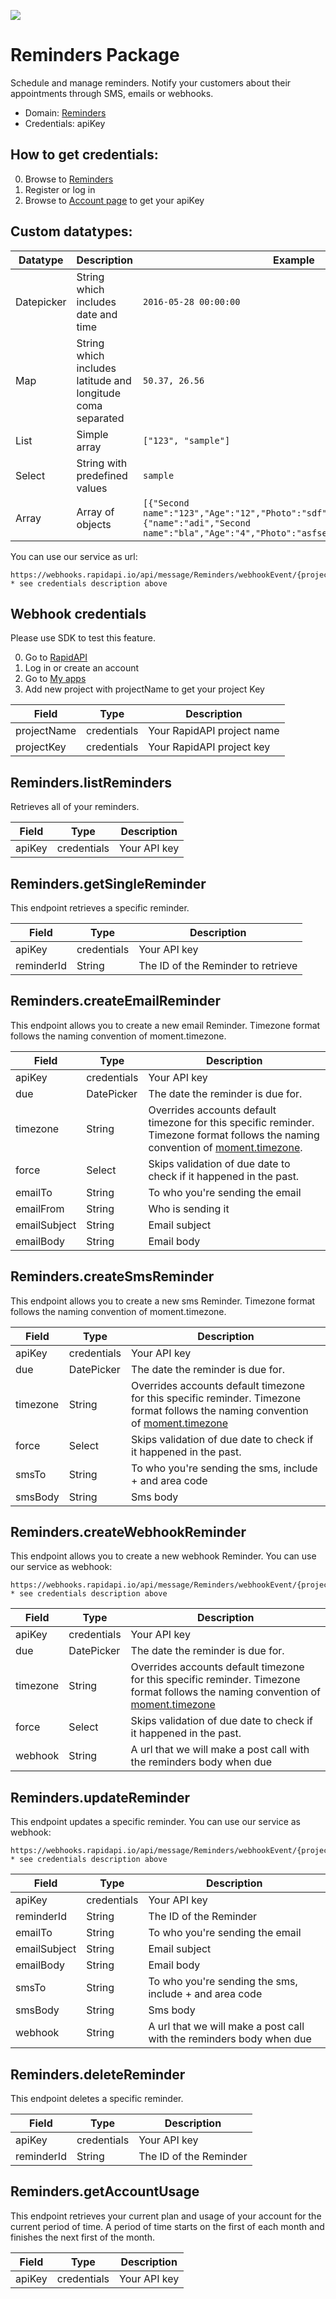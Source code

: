 [![](https://scdn.rapidapi.com/RapidAPI_banner.png)](https://rapidapi.com/package/Reminders/functions?utm_source=RapidAPIGitHub_RemindersFunctions&utm_medium=button&utm_content=RapidAPI_GitHub)

# Reminders Package
Schedule and manage reminders. Notify your customers about their appointments through SMS, emails or webhooks.
* Domain: [Reminders](http://reminders.company)
* Credentials: apiKey

## How to get credentials: 
0. Browse to [Reminders](https://www.reminders.company)
1. Register or log in 
2. Browse to [Account page](https://www.reminders.company/account) to get your apiKey



## Custom datatypes: 
 |Datatype|Description|Example
 |--------|-----------|----------
 |Datepicker|String which includes date and time|```2016-05-28 00:00:00```
 |Map|String which includes latitude and longitude coma separated|```50.37, 26.56```
 |List|Simple array|```["123", "sample"]``` 
 |Select|String with predefined values|```sample```
 |Array|Array of objects|```[{"Second name":"123","Age":"12","Photo":"sdf","Draft":"sdfsdf"},{"name":"adi","Second name":"bla","Age":"4","Photo":"asfserwe","Draft":"sdfsdf"}] ```
 
You can use our service as url: 
   ```
   https://webhooks.rapidapi.io/api/message/Reminders/webhookEvent/{projectName}/{projectKey} * see credentials description above
   ```
 
 ## Webhook credentials
  Please use SDK to test this feature.
  
  0. Go to [RapidAPI](http://rapidapi.com)
  1. Log in or create an account
  2. Go to [My apps](https://dashboard.rapidapi.com/projects)
  3. Add new project with projectName to get your project Key
  
  | Field      | Type       | Description
  |------------|------------|----------
  | projectName     | credentials| Your RapidAPI project name
  | projectKey | credentials     | Your RapidAPI project key

## Reminders.listReminders
Retrieves all of your reminders.

| Field | Type       | Description
|-------|------------|----------
| apiKey| credentials| Your API key

## Reminders.getSingleReminder
This endpoint retrieves a specific reminder.

| Field     | Type       | Description
|-----------|------------|----------
| apiKey    | credentials| Your API key
| reminderId| String     | The ID of the Reminder to retrieve

## Reminders.createEmailReminder
This endpoint allows you to create a new email Reminder. Timezone format follows the naming convention of moment.timezone.

| Field       | Type       | Description
|-------------|------------|----------
| apiKey      | credentials| Your API key
| due         | DatePicker | The date the reminder is due for.
| timezone    | String     | Overrides accounts default timezone for this specific reminder. Timezone format follows the naming convention of [moment.timezone](https://momentjs.com/timezone/).
| force       | Select     | Skips validation of due date to check if it happened in the past.
| emailTo     | String     | To who you're sending the email
| emailFrom     | String     | Who is sending it
| emailSubject| String     | Email subject
| emailBody   | String     | Email body

## Reminders.createSmsReminder
This endpoint allows you to create a new sms Reminder. Timezone format follows the naming convention of moment.timezone.

| Field   | Type       | Description
|---------|------------|----------
| apiKey  | credentials| Your API key
| due     | DatePicker | The date the reminder is due for.
| timezone| String     | Overrides accounts default timezone for this specific reminder. Timezone format follows the naming convention of [moment.timezone](https://momentjs.com/timezone/)
| force   | Select     | Skips validation of due date to check if it happened in the past.
| smsTo   | String     | To who you're sending the sms, include + and area code
| smsBody | String     | Sms body

## Reminders.createWebhookReminder
This endpoint allows you to create a new webhook Reminder. 
You can use our service as webhook: 
   ```
   https://webhooks.rapidapi.io/api/message/Reminders/webhookEvent/{projectName}/{projectKey} * see credentials description above
   ```

| Field   | Type       | Description
|---------|------------|----------
| apiKey  | credentials| Your API key
| due     | DatePicker | The date the reminder is due for.
| timezone| String     | Overrides accounts default timezone for this specific reminder. Timezone format follows the naming convention of [moment.timezone](https://momentjs.com/timezone/)
| force   | Select     | Skips validation of due date to check if it happened in the past.
| webhook | String     | A url that we will make a post call with the reminders body when due

## Reminders.updateReminder
This endpoint updates a specific reminder.
You can use our service as webhook: 
   ```
   https://webhooks.rapidapi.io/api/message/Reminders/webhookEvent/{projectName}/{projectKey} * see credentials description above
   ```

| Field       | Type       | Description
|-------------|------------|----------
| apiKey      | credentials| Your API key
| reminderId  | String     | The ID of the Reminder
| emailTo     | String     | To who you're sending the email
| emailSubject| String     | Email subject
| emailBody   | String     | Email body
| smsTo       | String     | To who you're sending the sms, include + and area code
| smsBody     | String     | Sms body
| webhook     | String     | A url that we will make a post call with the reminders body when due

## Reminders.deleteReminder
This endpoint deletes a specific reminder.

| Field     | Type       | Description
|-----------|------------|----------
| apiKey    | credentials| Your API key
| reminderId| String     | The ID of the Reminder

## Reminders.getAccountUsage
This endpoint retrieves your current plan and usage of your account for the current period of time. A period of time starts on the first of each month and finishes the next first of the month.

| Field | Type       | Description
|-------|------------|----------
| apiKey| credentials| Your API key

